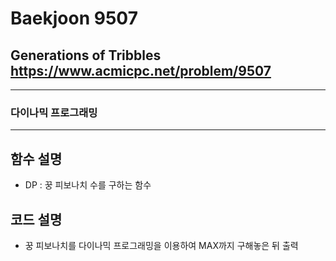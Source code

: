 Baekjoon 9507
============
Generations of Tribbles  <https://www.acmicpc.net/problem/9507>
---------------
- - -
### 다이나믹 프로그래밍
- - -
## 함수 설명
- DP : 꿍 피보나치 수를 구하는 함수
## 코드 설명
- 꿍 피보나치를 다이나믹 프로그래밍을 이용하여 MAX까지 구해놓은 뒤 출력
